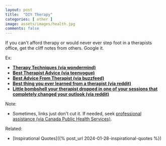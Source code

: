 ```yaml
---
layout: post
title:  "DIY Therapy"
categories: [ other ]
image: assets/images/health.jpg
comments: false
---
```


If you can't afford therapy or would never ever step foot in a therapists office, get the cliff notes from others.  Google it.

Ex: 

+ **[Therapy Techniques (via wondermind)](https://www.wondermind.com/article/therapy-techniques/)** 
+ **[Best Therapist Advice (via teenvogue)](https://www.teenvogue.com/story/best-therapist-advice)** 
+ **[Best Advice From Therapist (via buzzfeed)](https://www.buzzfeed.com/gyanyankovich/best-advice-from-therapist)**
+ **[Best thing you ever learned from a therapist (via reddit)](https://www.reddit.com/r/AskReddit/comments/s7hl32/seriouswhat_was_the_best_thing_you_ever_learned/)**
+ **[Little bombshell your therapist dropped in one of your sessions that completely changed your outlook (via reddit)](https://www.reddit.com/r/AskReddit/comments/18deqwu/what_is_a_little_bombshell_your_therapist_dropped/?rdt=41447)**


Note:
+ Sometimes, links just don't cut it.  If needed, seek [professional assistance (via Canada Public Health Services)](https://www.canada.ca/en/public-health/services/mental-health-services/mental-health-get-help.html).


Related:
- [Inspirational Quotes]({% post_url 2024-01-28-inspirational-quotes %})
